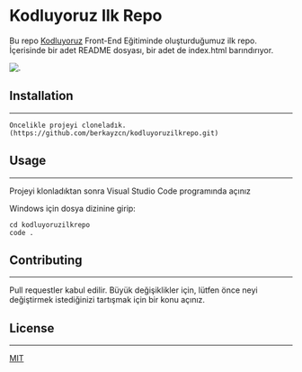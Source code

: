 # Kodluyoruz Ilk Repo
Bu repo [Kodluyoruz](https://www.kodluyoruz.org/) Front-End Eğitiminde oluşturduğumuz ilk repo. İçerisinde bir adet README dosyası, bir adet de index.html barındırıyor.

![.](http://file:///C:/Users/berka/Desktop/brky.png)

## Installation
------
```
Öncelikle projeyi cloneladık.(https://github.com/berkayzcn/kodluyoruzilkrepo.git)
```
## Usage
---
Projeyi klonladıktan sonra Visual Studio Code programında açınız

Windows için dosya dizinine girip:
```
cd kodluyoruzilkrepo
code .
```
## Contributing
---
Pull requestler kabul edilir. Büyük değişiklikler için, lütfen önce neyi değiştirmek istediğinizi tartışmak için bir konu açınız.
## License
---
[MIT](https://choosealicense.com/licenses/mit/)